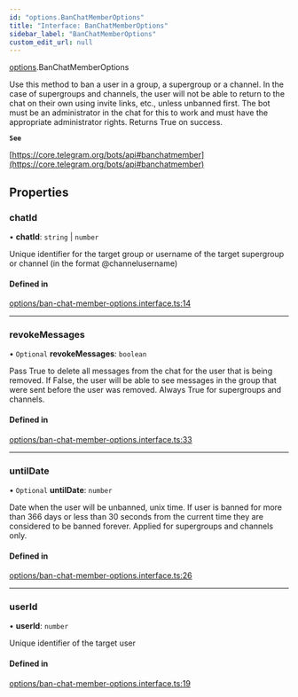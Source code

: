 ```yaml
---
id: "options.BanChatMemberOptions"
title: "Interface: BanChatMemberOptions"
sidebar_label: "BanChatMemberOptions"
custom_edit_url: null
---
```


[options](../modules/options.md).BanChatMemberOptions

Use this method to ban a user in a group, a supergroup or a channel. In the case
of supergroups and channels, the user will not be able to return to the chat on
their own using invite links, etc., unless unbanned first. The bot must be an
administrator in the chat for this to work and must have the appropriate
administrator rights. Returns True on success.

**`See`**

[https://core.telegram.org/bots/api#banchatmember](https://core.telegram.org/bots/api#banchatmember)

## Properties

### chatId

• **chatId**: `string` \| `number`

Unique identifier for the target group or username of the target supergroup or
channel (in the format @channelusername)

#### Defined in

[options/ban-chat-member-options.interface.ts:14](https://github.com/DeityLamb/telegramjs/blob/32b4cca/packages/common/lib/interfaces/options/ban-chat-member-options.interface.ts#L14)

___

### revokeMessages

• `Optional` **revokeMessages**: `boolean`

Pass True to delete all messages from the chat for the user that is being
removed. If False, the user will be able to see messages in the group that were
sent before the user was removed. Always True for supergroups and channels.

#### Defined in

[options/ban-chat-member-options.interface.ts:33](https://github.com/DeityLamb/telegramjs/blob/32b4cca/packages/common/lib/interfaces/options/ban-chat-member-options.interface.ts#L33)

___

### untilDate

• `Optional` **untilDate**: `number`

Date when the user will be unbanned, unix time. If user is banned for more than
366 days or less than 30 seconds from the current time they are considered to be
banned forever. Applied for supergroups and channels only.

#### Defined in

[options/ban-chat-member-options.interface.ts:26](https://github.com/DeityLamb/telegramjs/blob/32b4cca/packages/common/lib/interfaces/options/ban-chat-member-options.interface.ts#L26)

___

### userId

• **userId**: `number`

Unique identifier of the target user

#### Defined in

[options/ban-chat-member-options.interface.ts:19](https://github.com/DeityLamb/telegramjs/blob/32b4cca/packages/common/lib/interfaces/options/ban-chat-member-options.interface.ts#L19)
